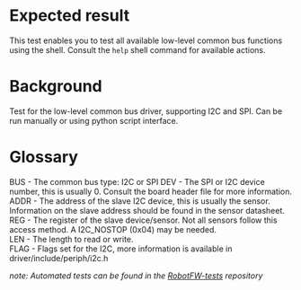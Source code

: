 Expected result
===============
This test enables you to test all available low-level common bus functions
using the shell.
Consult the `help` shell command for available actions.

Background
==========
Test for the low-level common bus driver, supporting I2C and SPI.
Can be run manually or using python script interface.

Glossary
==========
BUS - The common bus type: I2C or SPI
DEV - The SPI or I2C device number, this is usually 0.
Consult the board header file for more information.</br>
ADDR - The address of the slave I2C device, this is usually the sensor.
Information on the slave address should be found in the sensor datasheet.</br>
REG - The register of the slave device/sensor.
Not all sensors follow this access method.
A I2C_NOSTOP (0x04) may be needed.</br>
LEN - The length to read or write.</br>
FLAG - Flags set for the I2C, more information is available in driver/include/periph/i2c.h

_note: Automated tests can be found in the
[RobotFW-tests](https://github.com/RIOT-OS/RobotFW-tests/tree/master/tests/periph_common_bus)
repository_
